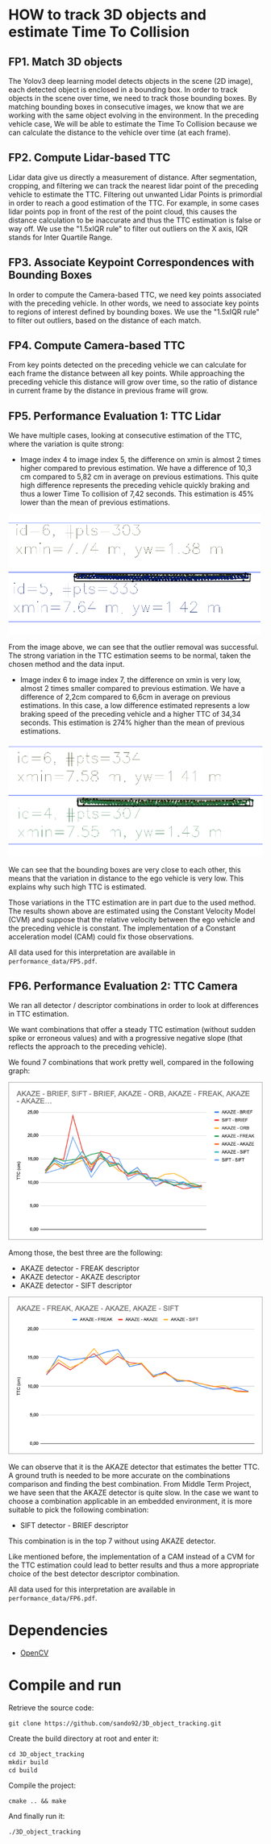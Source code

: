 # HOW to track 3D objects and estimate Time To Collision

## FP1. Match 3D objects

The Yolov3 deep learning model detects objects in the scene (2D image), each detected object is enclosed in a bounding box. In order to track objects in the scene over time, we need to track those bounding boxes. By matching bounding boxes in consecutive images, we know that we are working with the same object evolving in the environment. In the preceding vehicle case, We will be able to estimate the Time To Collision because we can calculate the distance to the vehicle over time (at each frame).

## FP2. Compute Lidar-based TTC

Lidar data give us directly a measurement of distance. After segmentation, cropping, and filtering we can track the nearest lidar point of the preceding vehicle to estimate the TTC.
Filtering out unwanted Lidar Points is primordial in order to reach a good estimation of the TTC. For example, in some cases lidar points pop in front of the rest of the point cloud, this causes the distance calculation to be inaccurate and thus the TTC estimation is false or way off. We use the "1.5xIQR rule" to filter out outliers on the X axis, IQR stands for Inter Quartile Range.

## FP3. Associate Keypoint Correspondences with Bounding Boxes

In order to compute the Camera-based TTC, we need key points associated with the preceding vehicle. In other words, we need to associate key points to regions of interest defined by bounding boxes.  We use the "1.5xIQR rule" to filter out outliers, based on the distance of each match.

## FP4. Compute Camera-based TTC

From key points detected on the preceding vehicle we can calculate for each frame the distance between all key points. While approaching the preceding vehicle this distance will grow over time, so the ratio of distance in current frame by the distance in previous frame will grow.

## FP5. Performance Evaluation 1: TTC Lidar

We have multiple cases, looking at consecutive estimation of the TTC, where the variation is quite strong:

- Image index 4 to image index 5, the difference on xmin is almost 2 times higher compared to previous estimation. We have a difference of 10,3 cm compared to 5,82 cm in average on previous estimations. This quite high difference represents the preceding vehicle quickly braking and thus a lower Time To collision of 7,42 seconds. This estimation is 45% lower than the mean of previous estimations.

![Image index 4 - 5 analysis](performance_data/imgIndex4-5_analysis.png)

From the image above, we can see that the outlier removal was successful. The strong variation in the TTC estimation seems to be normal, taken the chosen method and the data input.


- Image index 6 to image index 7, the difference on xmin is very low, almost 2 times smaller compared to previous estimation. We have a difference of 2,2cm compared to 6,6cm in average on previous estimations. In this case, a low difference estimated represents a low braking speed of the preceding vehicle and a higher TTC of 34,34 seconds. This estimation is 274% higher than the mean of previous estimations.

![Image index 6 - 7 analysis](performance_data/imgIndex6-7_analysis.png )

We can see that the bounding boxes are very close to each other, this means that the variation in distance to the ego vehicle is very low. This explains why such high TTC is estimated.

Those variations in the TTC estimation are in part due to the used method. The results shown above are estimated using the Constant Velocity Model (CVM) and suppose that the relative velocity between the ego vehicle and the preceding vehicle is constant. The implementation of a Constant acceleration model (CAM) could fix those observations.

All data used for this interpretation are available in ```performance_data/FP5.pdf```.

## FP6. Performance Evaluation 2: TTC Camera

We ran all detector / descriptor combinations in order to look at differences in TTC estimation. 

We want combinations that offer a steady TTC estimation (without sudden spike or erroneous values) and with a progressive negative slope (that reflects the approach to the preceding vehicle).

We found 7 combinations that work pretty well, compared in the following graph:

![Top 7](performance_data/TTCcamera_7best.png)

Among those, the best three are the following:

- AKAZE detector - FREAK descriptor
- AKAZE detector - AKAZE descriptor
- AKAZE detector - SIFT descriptor

![Top 3](performance_data/TTCcamera_3best.png)


We can observe that it is the AKAZE detector that estimates the better TTC. A ground truth is needed to be more accurate on the combinations comparison and finding the best combination.
From Middle Term Project, we have seen that the AKAZE detector is quite slow. In the case we want to choose a combination applicable in an embedded environment, it is more suitable to pick the following combination:

- SIFT detector - BRIEF descriptor

This combination is in the top 7 without using AKAZE detector.

Like mentioned before, the implementation of a CAM instead of a CVM for the TTC estimation could lead to better results and thus a more appropriate choice of the best detector descriptor combination.

All data used for this interpretation are available in ```performance_data/FP6.pdf```.

# Dependencies

- [OpenCV](https://docs.opencv.org/4.x/df/d65/tutorial_table_of_content_introduction.html)

# Compile and run

Retrieve the source code:
```
git clone https://github.com/sando92/3D_object_tracking.git
```

Create the build directory at root and enter it:
```
cd 3D_object_tracking
mkdir build
cd build
```

Compile the project:
```
cmake .. && make
```

And finally run it:
```
./3D_object_tracking
```
